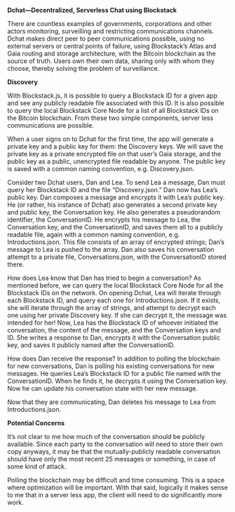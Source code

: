 **Dchat—Decentralized, Serverless Chat using Blockstack**

There are countless examples of governments, corporations and other actors monitoring, surveilling and restricting communications channels. Dchat makes direct peer to peer communications possible, using no external servers or central points of failure, using Blockstack’s Atlas and Gaia routing and storage architecture, with the Bitcoin blockchain as the source of truth. Users own their own data, sharing only with whom they choose, thereby solving the problem of surveillance.

**Discovery**

With Blockstack.js, it is possible to query a Blockstack ID for a given app and see any publicly readable file associated with this ID. It is also possible to query the local Blockstack Core Node for a list of all Blockstack IDs on the Bitcoin blockchain. From these two simple components, server less communications are possible.

When a user signs on to Dchat for the first time, the app will generate a private key and a public key for them: the Discovery keys. We will save the private key as a private encrypted file on that user’s Gaia storage, and the public key as a public, unencrypted file readable by anyone. The public key is saved with a common naming convention, e.g. Discovery.json.

Consider two Dchat users, Dan and Lea. To send Lea a message, Dan must query her Blockstack ID and the file “Discovery.json.” Dan now has Lea’s public key. Dan composes a message and encrypts it with Lea’s public key. He (or rather, his instance of Dchat) also generates a second private key and public key, the Conversation key. He also generates a pseudorandom identifier, the ConversationID. He encrypts his message to Lea, the Conversation key, and the ConversationID, and saves them all to a publicly readable file, again with a common naming convention, e.g. Introductions.json. This file consists of an array of encrypted strings; Dan’s message to Lea is pushed to the array. Dan also saves his conversation attempt to a private file, Conversations.json, with the ConversationID stored there.

How does Lea know that Dan has tried to begin a conversation? As mentioned before, we can query the local Blockstack Core Node for all the Blockstack IDs on the network. On opening Dchat, Lea will iterate through each Blockstack ID, and query each one for Introductions.json. If it exists, she will iterate through the array of strings, and attempt to decrypt each one using her private Discovery key. If she can decrypt it, the message was intended for her! Now, Lea has the Blockstack ID of whoever initiated the conversation, the content of the message, and the Conversation keys and ID. She writes a response to Dan, encrypts it with the Conversation public key, and saves it publicly named after the ConversationID.

How does Dan receive the response? In addition to polling the blockchain for new conversations, Dan is polling his existing conversations for new messages. He queries Lea’s Blockstack ID for a public file named with the ConversationID. When he finds it, he decrypts it using the Conversation key. Now he can update his conversation state with her new message.

Now that they are communicating, Dan deletes his message to Lea from Introductions.json.

**Potential Concerns**

It’s not clear to me how much of the conversation should be publicly available. Since each party to the conversation will need to store their own copy anyways, it may be that the mutually-publicly readable conversation should have only the most recent 25 messages or something, in case of some kind of attack.

Polling the blockchain may be difficult and time consuming. This is a space where optimization will be important. With that said, logically it makes sense to me that in a server less app, the client will need to do significantly more work.
